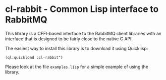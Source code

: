 cl-rabbit - Common Lisp interface to RabbitMQ
=============================================

This library is a CFFI-based interface to the RabbitMQ client
libraries with an interface that is designed to be fairly close to the
native C API.

The easiest way to install this library is to download it using
Quicklisp:

```
(ql:quickload :cl-rabbit")
```

Please look at the file `examples.lisp` for a simple example of using
the library.
